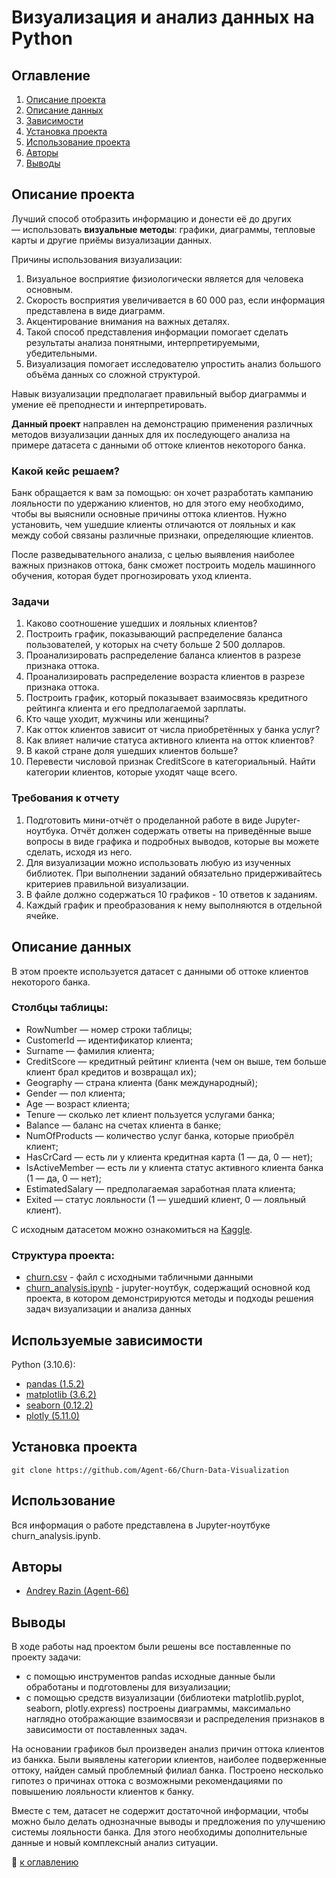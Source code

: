 # Визуализация и анализ данных на Python

## Оглавление

1. [Описание проекта](https://github.com/Agent-66/Churn-Data-Visualization/blob/master/README.md#Описание-проекта)
2. [Описание данных](https://github.com/Agent-66/Churn-Data-Visualization/blob/master/README.md#Описание-данных)
3. [Зависимости](https://github.com/Agent-66/Churn-Data-Visualization/blob/master/README.md#Зависимости)
4. [Установка проекта](https://github.com/Agent-66/Churn-Data-Visualization/blob/master/README.md#Установка-проекта)
5. [Использование проекта](https://github.com/Agent-66/Churn-Data-Visualization/blob/master/README.md#Использование-проекта)
6. [Авторы](https://github.com/Agent-66/Churn-Data-Visualization/blob/master/README.md#Авторы)
7. [Выводы](https://github.com/Agent-66/Churn-Data-Visualization/blob/master/README.md#Выводы)

## Описание проекта

Лучший способ отобразить информацию и донести её до других — использовать **визуальные методы**: графики, диаграммы, тепловые карты и другие приёмы визуализации данных.

Причины использования визуализации:
1. Визуальное восприятие физиологически является для человека основным.
2. Скорость восприятия увеличивается в 60 000 раз, если информация представлена в виде диаграмм.
3. Акцентирование внимания на важных деталях.
4. Такой способ представления информации помогает сделать результаты анализа понятными, интерпретируемыми, убедительными.
5. Визуализация помогает исследователю упростить анализ большого объёма данных со сложной структурой.

Навык визуализации предполагает правильный выбор диаграммы и умение её преподнести и интерпретировать.

**Данный проект** направлен на демонстрацию применения различных методов визуализации данных для их последующего анализа на примере датасета с данными об оттоке клиентов некоторого банка.

### Какой кейс решаем?

Банк обращается к вам за помощью: он хочет разработать кампанию лояльности по удержанию клиентов, но для этого ему необходимо, чтобы вы выяснили основные причины оттока клиентов. Нужно установить, чем ушедшие клиенты отличаются от лояльных и как между собой связаны различные признаки, определяющие клиентов.

После разведывательного анализа, с целью выявления наиболее важных признаков оттока, банк сможет построить модель машинного обучения, которая будет прогнозировать уход клиента.

### Задачи

1. Каково соотношение ушедших и лояльных клиентов?
2. Построить график, показывающий распределение баланса пользователей, у которых на счету больше 2 500 долларов.
3. Проанализировать распределение баланса клиентов в разрезе признака оттока.
4. Проанализировать распределение возраста клиентов в разрезе признака оттока.
5. Построить график, который показывает взаимосвязь кредитного рейтинга клиента и его предполагаемой зарплаты.
6. Кто чаще уходит, мужчины или женщины?
7. Как отток клиентов зависит от числа приобретённых у банка услуг?
8. Как влияет наличие статуса активного клиента на отток клиентов?
9. В какой стране доля ушедших клиентов больше?
10. Перевести числовой признак CreditScore в категориальный. Найти категории клиентов, которые уходят чаще всего.

### Требования к отчету

1. Подготовить мини-отчёт о проделанной работе в виде Jupyter-ноутбука. Отчёт должен содержать ответы на приведённые выше вопросы в виде графика и подробных выводов, которые вы можете сделать, исходя из него.
2. Для визуализации можно использовать любую из изученных библиотек. При выполнении заданий обязательно придерживайтесь критериев правильной визуализации.
3. В файле должно содержаться 10 графиков - 10 ответов к заданиям.
4. Каждый график и преобразования к нему выполняются в отдельной ячейке.

## Описание данных

В этом проекте используется датасет с данными об оттоке клиентов некоторого банка.

### Столбцы таблицы:
* RowNumber — номер строки таблицы; 
* CustomerId — идентификатор клиента;
* Surname — фамилия клиента;
* CreditScore — кредитный рейтинг клиента (чем он выше, тем больше клиент брал кредитов и возвращал их);
* Geography — страна клиента (банк международный);
* Gender — пол клиента;
* Age — возраст клиента;
* Tenure — сколько лет клиент пользуется услугами банка;
* Balance — баланс на счетах клиента в банке;
* NumOfProducts — количество услуг банка, которые приобрёл клиент;
* HasCrCard — есть ли у клиента кредитная карта (1 — да, 0 — нет);
* IsActiveMember — есть ли у клиента статус активного клиента банка (1 — да, 0 — нет);
* EstimatedSalary — предполагаемая заработная плата клиента;
* Exited — статус лояльности (1 — ушедший клиент, 0 — лояльный клиент).

С исходным датасетом можно ознакомиться на [Kaggle](https://www.kaggle.com/mathchi/churn-for-bank-customers).

### Cтруктура проекта:
* [churn.csv](./churn.csv) - файл с исходными табличными данными
* [churn_analysis.ipynb](./churn_analysis.ipynb) - jupyter-ноутбук, содержащий основной код проекта, в котором демонстрируются методы и подходы решения задач визуализации и анализа данных

## Используемые зависимости

Python (3.10.6):
* [pandas (1.5.2)](https://pandas.pydata.org)
* [matplotlib (3.6.2)](https://matplotlib.org)
* [seaborn (0.12.2)](https://seaborn.pydata.org)
* [plotly (5.11.0)](https://plotly.com/python/)

## Установка проекта

```
git clone https://github.com/Agent-66/Churn-Data-Visualization
```

## Использование

Вся информация о работе представлена в Jupyter-ноутбуке churn_analysis.ipynb.

## Авторы

* [Andrey Razin (Agent-66)](https://github.com/Agent-66)

## Выводы

В ходе работы над проектом были решены все поставленные по проекту задачи:
* с помощью инструментов pandas исходные данные были обработаны и подготовлены для визуализации;
* с помощью средств визуализации (библиотеки matplotlib.pyplot, seaborn, plotly.express) построены диаграммы, максимально наглядно отображающие взаимосвязи и распределения признаков в зависимости от поставленных задач.

На основании графиков был произведен анализ причин оттока клиентов из банкка. Были выявлены категории клиентов, наиболее подверженные оттоку, найден самый проблемный филиал банка. Построено несколько гипотез о причинах оттока с возможными рекомендациями по повышению лояльности клиентов к банку. 

Вместе с тем, датасет не содержит достаточной информации, чтобы можно было делать однозначные выводы и предложения по улучшению системы лояльности банка. Для этого необходимы дополнительные данные и новый комплексный анализ ситуации.

:arrow_up_small: [к оглавлению](https://github.com/Agent-66/Churn-Data-Visualization/blob/master/README.md#Оглавление)
